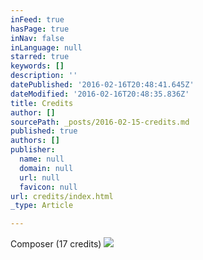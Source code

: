 ```yaml
---
inFeed: true
hasPage: true
inNav: false
inLanguage: null
starred: true
keywords: []
description: ''
datePublished: '2016-02-16T20:48:41.645Z'
dateModified: '2016-02-16T20:48:35.836Z'
title: Credits
author: []
sourcePath: _posts/2016-02-15-credits.md
published: true
authors: []
publisher:
  name: null
  domain: null
  url: null
  favicon: null
url: credits/index.html
_type: Article

---
```

Composer  (17 credits)
![](https://the-grid-user-content.s3-us-west-2.amazonaws.com/c28bccf1-b7eb-43f1-9fdf-388f4bd4bb17.jpg)